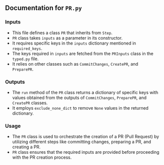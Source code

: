 ## Documentation for `PR.py`

### Inputs
- This file defines a class `PR` that inherits from `Step`.
- `PR` class takes `inputs` as a parameter in its constructor.
- It requires specific keys in the `inputs` dictionary mentioned in `required_keys`.
- The keys required in `inputs` are fetched from the `PRInputs` class in the `typed.py` file.
- It relies on other classes such as `CommitChanges`, `CreatePR`, and `PreparePR`.

### Outputs
- The `run` method of the `PR` class returns a dictionary of specific keys with values obtained from the outputs of `CommitChanges`, `PreparePR`, and `CreatePR` classes.
- It employs `exclude_none_dict` to remove `None` values in the returned dictionary.

### Usage
- The `PR` class is used to orchestrate the creation of a PR (Pull Request) by utilizing different steps like committing changes, preparing a PR, and creating a PR.
- `PR` class ensures that the required inputs are provided before proceeding with the PR creation process.
